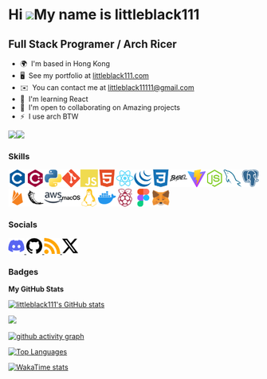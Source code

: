 Hi ![](https://user-images.githubusercontent.com/18350557/176309783-0785949b-9127-417c-8b55-ab5a4333674e.gif)My name is littleblack111
======================================================================================================================================

Full Stack Programer / Arch Ricer
------------------------------------

* 🌍  I'm based in Hong Kong
* 🖥️  See my portfolio at [littleblack111.com](http://littleblack111.com)
* ✉️  You can contact me at [littleblack11111@gmail.com](mailto:littleblack11111@gmail.com)
* 🧠  I'm learning React
* 🤝  I'm open to collaborating on Amazing projects
* ⚡  I use arch BTW

<a href="https://www.github.com/littleblack111" target="_blank" rel="noreferrer"><img
src="https://img.shields.io/github/followers/littleblack111?logo=github&style=for-the-badge&color=0891b2&labelColor=1c1917" /></a><a href="https://www.x.com/littleblac59922" target="_blank" rel="noreferrer"><img
src="https://img.shields.io/twitter/follow/littleblac59922?logo=twitter&style=for-the-badge&color=0891b2&labelColor=1c1917"
/></a>

### Skills


<p align="left">
<a href="https://docs.microsoft.com/en-us/cpp/?view=msvc-170" target="_blank" rel="noreferrer"><img src="./icons/skills/c-colored.svg" width="36" height="36" alt="C" /></a><a href="https://docs.microsoft.com/en-us/cpp/?view=msvc-170" target="_blank" rel="noreferrer"><img src="./icons/skills/cplusplus-colored.svg" width="36" height="36" alt="C++" /></a><a href="https://www.python.org/" target="_blank" rel="noreferrer"><img src="./icons/skills/python-colored.svg" width="36" height="36" alt="Python" /></a><a href="https://git-scm.com/" target="_blank" rel="noreferrer"><img src="./icons/skills/git-colored.svg" width="36" height="36" alt="Git" /></a><a href="https://developer.mozilla.org/en-US/docs/Web/JavaScript" target="_blank" rel="noreferrer"><img src="./icons/skills/javascript-colored.svg" width="36" height="36" alt="JavaScript" /></a><a href="https://developer.mozilla.org/en-US/docs/Glossary/HTML5" target="_blank" rel="noreferrer"><img src="./icons/skills/html5-colored.svg" width="36" height="36" alt="HTML5" /></a><a href="https://reactjs.org/" target="_blank" rel="noreferrer"><img src="./icons/skills/react-colored.svg" width="36" height="36" alt="React" /></a><a href="https://jquery.com/" target="_blank" rel="noreferrer"><img src="./icons/skills/jquery-colored.svg" width="36" height="36" alt="JQuery" /></a><a href="https://www.w3.org/TR/CSS/#css" target="_blank" rel="noreferrer"><img src="./icons/skills/css3-colored.svg" width="36" height="36" alt="CSS3" /></a><a href="https://babeljs.io/" target="_blank" rel="noreferrer"><img src="./icons/skills/babel-colored.svg" width="36" height="36" alt="Babel" /></a><a href="https://vitejs.dev/" target="_blank" rel="noreferrer"><img src="./icons/skills/vite-colored.svg" width="36" height="36" alt="Vite" /></a><a href="https://nodejs.org/en/" target="_blank" rel="noreferrer"><img src="./icons/skills/nodejs-colored.svg" width="36" height="36" alt="NodeJS" /></a><a href="https://www.mysql.com/" target="_blank" rel="noreferrer"><img src="./icons/skills/mysql-colored.svg" width="36" height="36" alt="MySQL" /></a><a href="https://www.postgresql.org/" target="_blank" rel="noreferrer"><img src="./icons/skills/postgresql-colored.svg" width="36" height="36" alt="PostgreSQL" /></a><a href="https://firebase.google.com/" target="_blank" rel="noreferrer"><img src="./icons/skills/firebase-colored.svg" width="36" height="36" alt="Firebase" /></a><a href="https://flask.palletsprojects.com/en/2.0.x/" target="_blank" rel="noreferrer"><img src="./icons/skills/flask-colored.svg" width="36" height="36" alt="Flask" /></a><a href="https://aws.amazon.com" target="_blank" rel="noreferrer"><img src="./icons/skills/aws-colored.svg" width="36" height="36" alt="Amazon Web Services" /></a><a href="https://apple.com" target="_blank" rel="noreferrer"><img src="./icons/skills/macos-colored.svg" width="36" height="36" alt="MacOS" /></a><a href="https://www.linux.org" target="_blank" rel="noreferrer"><img src="./icons/skills/linux-colored.svg" width="36" height="36" alt="Linux" /></a><a href="https://www.docker.com/" target="_blank" rel="noreferrer"><img src="./icons/skills/docker-colored.svg" width="36" height="36" alt="Docker" /></a><a href="https://www.raspberrypi.org/" target="_blank" rel="noreferrer"><img src="./icons/skills/raspberrypi-colored.svg" width="36" height="36" alt="Raspberry Pi" /></a><a href="https://www.figma.com/" target="_blank" rel="noreferrer"><img src="./icons/skills/figma-colored.svg" width="36" height="36" alt="Figma" /></a><a href="https://metamask.io/" target="_blank" rel="noreferrer"><img src="./icons/skills/metamask-colored.svg" width="36" height="36" alt="MetaMask" /></a>
</p>


### Socials

<p align="left"> <a href="https://discord.com/users/littleblack111" target="_blank" rel="noreferrer"> <picture> <source media="(prefers-color-scheme: dark)" srcset="undefined" /> <source media="(prefers-color-scheme: light)" srcset="./icons/socials/discord.svg" /> <img src="./icons/socials/discord.svg" width="32" height="32" /> </picture> </a> <a href="https://www.github.com/littleblack111" target="_blank" rel="noreferrer"> <picture> <source media="(prefers-color-scheme: dark)" srcset="./icons/socials/github-dark.svg" /> <source media="(prefers-color-scheme: light)" srcset="./icons/socials/github.svg" /> <img src="./icons/socials/github.svg" width="32" height="32" /> </picture> </a> <a href="https://littleblack111.com" target="_blank" rel="noreferrer"> <picture> <source media="(prefers-color-scheme: dark)" srcset="undefined" /> <source media="(prefers-color-scheme: light)" srcset="./icons/socials/rss.svg" /> <img src="./icons/socials/rss.svg" width="32" height="32" /> </picture> </a> <a href="https://www.x.com/littleblac59922" target="_blank" rel="noreferrer"> <picture> <source media="(prefers-color-scheme: dark)" srcset="./icons/socials/twitter-dark.svg" /> <source media="(prefers-color-scheme: light)" srcset="./icons/socials/twitter.svg" /> <img src="./icons/socials/twitter.svg" width="32" height="32" /> </picture> </a></p>

### Badges

<b>My GitHub Stats</b>

<a href="http://www.github.com/littleblack111"><img src="https://github-readme-stats.vercel.app/api?username=littleblack111&show_icons=true&hide=&count_private=true&title_color=0891b2&text_color=ffffff&icon_color=0891b2&bg_color=1c1917&hide_border=true&show_icons=true" alt="littleblack111's GitHub stats" /></a>

<a href="http://www.github.com/littleblack111"><img src="https://github-readme-streak-stats.herokuapp.com/?user=littleblack111&stroke=ffffff&background=1c1917&ring=0891b2&fire=0891b2&currStreakNum=ffffff&currStreakLabel=0891b2&sideNums=ffffff&sideLabels=ffffff&dates=ffffff&hide_border=true" /></a>

[![github activity graph](https://github-readme-activity-graph.vercel.app/graph?username=littleblack111)](https://github.com/ashutosh00710/github-readme-activity-graph)

<a href="https://github.com/littleblack111" align="left"><img src="https://github-readme-stats.vercel.app/api/top-langs/?username=littleblack111&langs_count=10&title_color=0891b2&text_color=ffffff&icon_color=0891b2&bg_color=1c1917&hide_border=true&locale=en&custom_title=Top%20%Languages" alt="Top Languages" /></a>

[![WakaTime stats](https://github-readme-stats.vercel.app/api/wakatime?username=littleblack111)](https://github.com/anuraghazra/github-readme-stats)